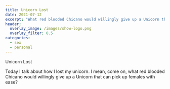 ```yaml
---
title: Unicorn Lost
date: 2021-07-12
excerpt: "What red blooded Chicano would willingly give up a Unicorn that can pick up females with ease?"
header:
  overlay_image: /images/show-logo.png
  overlay_filter: 0.5
categories:
  - sex
  - personal
---
```


Unicorn Lost

<!--<iframe src="https://open.spotify.com/embed-podcast/episode/5r86ohH2kDimrHqqhLiDAu" width="80%" height="175" frameborder="0" allowtransparency="true" allow="encrypted-media"></iframe>-->

Today I talk about how I lost my unicorn. I mean, come on, what red blooded Chicano would willingly give up a Unicorn that can pick up females with ease?
